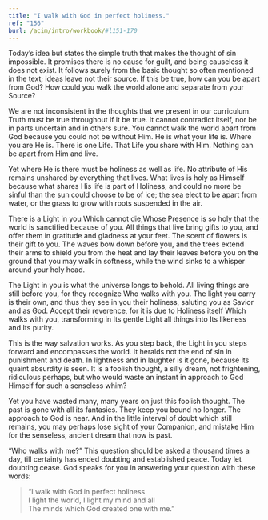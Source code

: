 ```yaml
---
title: "I walk with God in perfect holiness."
ref: "156"
burl: /acim/intro/workbook/#l151-170
---
```


Today’s idea but states the simple truth that makes the thought of sin
impossible. It promises there is no cause for guilt, and being causeless
it does not exist. It follows surely from the basic thought so often
mentioned in the text; ideas leave not their source. If this be true,
how can you be apart from God? How could you walk the world alone and
separate from your Source?

We are not inconsistent in the thoughts that we present in our
curriculum. Truth must be true throughout if it be true. It cannot
contradict itself, nor be in parts uncertain and in others sure. You
cannot walk the world apart from God because you could not be without
Him. He is what your life is. Where you are He is. There is one Life.
That Life you share with Him. Nothing can be apart from Him and live.

Yet where He is there must be holiness as well as life. No attribute of
His remains unshared by everything that lives. What lives is holy as
Himself because what shares His life is part of Holiness, and could no
more be sinful than the sun could choose to be of ice; the sea elect to
be apart from water, or the grass to grow with roots suspended in the
air.

There is a Light in you Which cannot die,Whose Presence is so holy that
the world is sanctified because of you. All things that live bring gifts
to you, and offer them in gratitude and gladness at your feet. The scent
of flowers is their gift to you. The waves bow down before you, and the
trees extend their arms to shield you from the heat and lay their leaves
before you on the ground that you may walk in softness, while the wind
sinks to a whisper around your holy head.

The Light in you is what the universe longs to behold. All living things
are still before you, for they recognize Who walks with you. The light
you carry is their own, and thus they see in you their holiness,
saluting you as Savior and as God. Accept their reverence, for it is due
to Holiness itself Which walks with you, transforming in Its gentle
Light all things into Its likeness and Its purity.

This is the way salvation works. As you step back, the Light in
you steps forward and encompasses the world. It heralds not the end of
sin in punishment and death. In lightness and in laughter is it gone,
because its quaint absurdity is seen. It is a foolish thought, a silly
dream, not frightening, ridiculous perhaps, but who would waste an
instant in approach to God Himself for such a senseless whim?

Yet you have wasted many, many years on just this foolish thought. The
past is gone with all its fantasies. They keep you bound no longer. The
approach to God is near. And in the little interval of doubt which still
remains, you may perhaps lose sight of your Companion, and mistake Him
for the senseless, ancient dream that now is past.

“Who walks with me?” This question should be asked a thousand times a
day, till certainty has ended doubting and established peace. Today let
doubting cease. God speaks for you in answering your question with these
words:

> “I walk with God in perfect holiness.<br/>
> I light the world, I light my mind and all<br/>
> The minds which God created one with me.”

